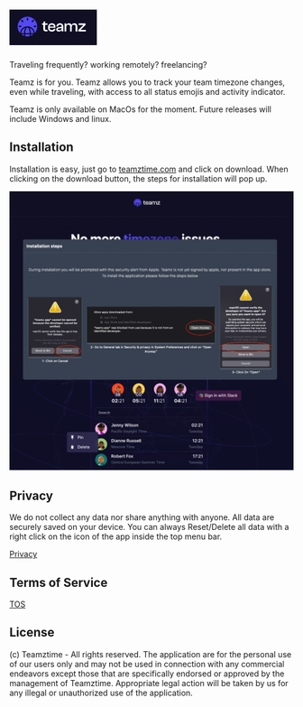 # [![alt text](assets/teamz.png)](https://teamztime.com)

Traveling frequently? working remotely? freelancing?

Teamz is for you. Teamz allows you to track your team timezone changes, even while traveling, with access to all status emojis and activity indicator.

Teamz is only available on MacOs for the moment.
Future releases will include Windows and linux.

## Installation

Installation is easy, just go to [teamztime.com](https://teamztime.com) and click on download.
When clicking on the download button, the steps for installation will pop up.

![alt text](assets/installation-steps.png)

## Privacy
We do not collect any data nor share anything with anyone. All data are securely saved on your device.
You can always Reset/Delete all data with a right click on the icon of the app inside the top menu bar.

[Privacy](https://teamztime.com/privacy)

## Terms of Service
[TOS](https://teamztime.com/tos)

## License
(c) Teamztime - All rights reserved.
The application are for the personal use of our users only and may not be used in connection with any commercial endeavors except those that are specifically endorsed or approved by the management of Teamztime. 
Appropriate legal action will be taken by us for any illegal or unauthorized use of the application.



